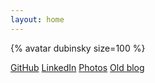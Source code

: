 ```yaml
---
layout: home
---
```


{% avatar dubinsky size=100 %}

[GitHub](https://github.com/dubinsky)
[LinkedIn](https://www.linkedin.com/in/leoniddubinsky/)
[Photos](https://picasaweb.google.com/104594373274257415932)
[Old blog](https://leonid-dubinsky.blogspot.com)
